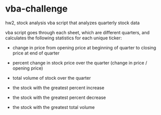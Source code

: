 # vba-challenge
hw2, stock analysis
vba script that analyzes quarterly stock data

vba script goes through each sheet, which are different quarters, and calculates the following statistics for each unique ticker:
- change in price from opening price at beginning of quarter to closing price at end of quarter
- percent change in stock price over the quarter (change in price / opening price)
- total volume of stock over the quarter

- the stock with the greatest percent increase
- the stock with the greatest percent decrease
- the stock with the greatest total volume
